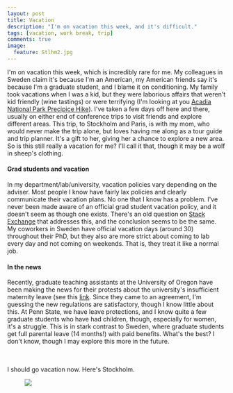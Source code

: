 ```yaml
---
layout: post
title: Vacation
description: "I'm on vacation this week, and it's difficult."
tags: [vacation, work break, trip]
comments: true
image:
  feature: Stlhm2.jpg
---
```

I'm on vacation this week, which is incredibly rare for me. My colleagues in Sweden claim it's because I'm an American, my American friends say it's because I'm a graduate student, and I blame it on conditioning. My family took vacations when I was a kid, but they were laborious affairs that weren't kid friendly (wine tastings) or were terrifying (I'm looking at you [Acadia National Park Precipice Hike](http://www.citrusmilo.com/acadiaguide/precipicetrail.cfm)). I've taken a few days off here and there, usually on either end of conference trips to visit friends and explore different areas. This trip, to Stockholm and Paris, is with my mom, who would never make the trip alone, but loves having me along as a tour guide and trip planner. It's a gift to her, giving her a chance to explore a new area. So is this still really a vacation for me? I'll call it that, though it may be a wolf in sheep's clothing.

#### Grad students and vacation
In my department/lab/university, vacation policies vary depending on the adviser. Most people I know have fairly lax policies and clearly communicate their vacation plans. No one that I know has a problem. I've never been made aware of an official grad student vacation policy, and it doesn't seem as though one exists. There's an old question on [Stack Exchange](http://academia.stackexchange.com/questions/11336/how-much-vacation-time-is-typical-during-a-phd-in-the-united-states) that addresses this, and the conclusion seems to be the same. My coworkers in Sweden have official vacation days (around 30) throughout their PhD, but they also are more strict about coming to lab every day and not coming on weekends. That is, they treat it like a normal job.

#### In the news
Recently, graduate teaching assistants at the University of Oregon have been making the news for their protests about the university's insufficient maternity leave (see this [link](http://registerguard.com/rg/news/local/32538159-75/uo-graduate-staff-reach-tentative-agreement.html.csp#). Since they came to an agreement, I'm guessing the new regulations are satisfactory, though I know little about this. At Penn State, we have leave protections, and I know quite a few graduate students who have had children, though, especially for women, it's a struggle. This is in stark contrast to Sweden, where graduate students get full parental leave (14 months!) with paid benefits. What's the best? I don't know, though I may explore this more in the future.

<br><br> 
I should go vacation now. Here's Stockholm.
<figure>
	<img src="/images/stockholm/night.jpg"></a>
</figure>


